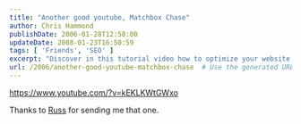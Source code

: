 ```yaml
---
title: "Another good youtube, Matchbox Chase"
author: Chris Hammond
publishDate: 2006-01-28T12:58:00
updateDate: 2008-01-23T16:50:59
tags: [ 'Friends', 'SEO' ]
excerpt: "Discover in this tutorial video how to optimize your website for search engines. Special thanks to Russ for the valuable insights shared."
url: /2006/another-good-youtube-matchbox-chase  # Use the generated URL with year
---
```

<P><A href="https://www.youtube.com/?v=kEKLKWtGWxo">https://www.youtube.com/?v=kEKLKWtGWxo</A></P> <P>Thanks to <A href="https://www.russ3.com">Russ</A> for sending me that one.</P>


